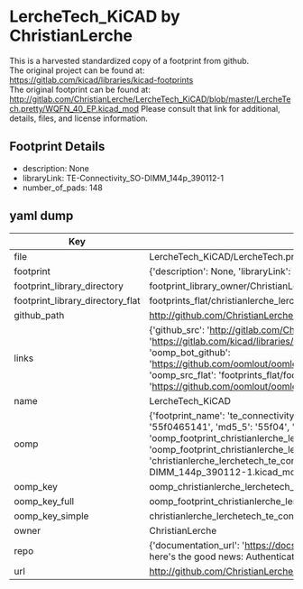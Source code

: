 # LercheTech_KiCAD by ChristianLerche  
This is a harvested standardized copy of a footprint from github.  
The original project can be found at:  
https://gitlab.com/kicad/libraries/kicad-footprints  
The original footprint can be found at:
http://gitlab.com/ChristianLerche/LercheTech_KiCAD/blob/master/LercheTech.pretty/WQFN_40_EP.kicad_mod
Please consult that link for additional, details, files, and license information.  
## Footprint Details
* description: None  
* libraryLink: TE-Connectivity_SO-DIMM_144p_390112-1  
* number_of_pads: 148  
## yaml dump  
| Key | Value |  
| --- | --- |  
| file | LercheTech_KiCAD/LercheTech.pretty/TE-Connectivity_SO-DIMM_144p_390112-1.kicad_mod |  
| footprint | {'description': None, 'libraryLink': 'TE-Connectivity_SO-DIMM_144p_390112-1', 'number_of_pads': 148} |  
| footprint_library_directory | footprint_library_owner/ChristianLerche_LercheTech_KiCAD |  
| footprint_library_directory_flat | footprints_flat/christianlerche_lerchetech_te_connectivity_so_dimm_144p_390112_1/working |  
| github_path | http://github.com/ChristianLerche/LercheTech_KiCAD/blob/master/LercheTech.pretty/TE-Connectivity_SO-DIMM_144p_390112-1.kicad_mod |  
| links | {'github_src': 'http://gitlab.com/ChristianLerche/LercheTech_KiCAD/blob/master/LercheTech.pretty/WQFN_40_EP.kicad_mod', 'github_src_repo': 'https://gitlab.com/kicad/libraries/kicad-footprints', 'oomp_bot': 'footprints/christianlerche_lerchetech_te_connectivity_so_dimm_144p_390112_1/working', 'oomp_bot_github': 'https://github.com/oomlout/oomlout_oomp_footprint_bot/tree/main/footprints/christianlerche_lerchetech_te_connectivity_so_dimm_144p_390112_1/working', 'oomp_src_flat': 'footprints_flat/footprints_flat/christianlerche_lerchetech_te_connectivity_so_dimm_144p_390112_1/working', 'oomp_src_flat_github': 'https://github.com/oomlout/oomlout_oomp_footprint_src/tree/main/footprints_flat/christianlerche_lerchetech_te_connectivity_so_dimm_144p_390112_1/working'} |  
| name | LercheTech_KiCAD |  
| oomp | {'footprint_name': 'te_connectivity_so_dimm_144p_390112_1', 'library_name': 'lerchetech', 'md5': '55f046514165ae00ad6f998c567aec05', 'md5_10': '55f0465141', 'md5_5': '55f04', 'md5_6': '55f046', 'oomp_key': 'oomp_christianlerche_lerchetech_te_connectivity_so_dimm_144p_390112_1', 'oomp_key_extra': 'oomp_footprint_christianlerche_lerchetech_te_connectivity_so_dimm_144p_390112_1', 'oomp_key_full': 'oomp_footprint_christianlerche_lerchetech_te_connectivity_so_dimm_144p_390112_1_55f046', 'oomp_key_simple': 'christianlerche_lerchetech_te_connectivity_so_dimm_144p_390112_1', 'original_filename': 'LercheTech_KiCAD/LercheTech.pretty/TE-Connectivity_SO-DIMM_144p_390112-1.kicad_mod', 'owner_name': 'christianlerche'} |  
| oomp_key | oomp_christianlerche_lerchetech_te_connectivity_so_dimm_144p_390112_1 |  
| oomp_key_full | oomp_footprint_christianlerche_lerchetech_te_connectivity_so_dimm_144p_390112_1 |  
| oomp_key_simple | christianlerche_lerchetech_te_connectivity_so_dimm_144p_390112_1 |  
| owner | ChristianLerche |  
| repo | {'documentation_url': 'https://docs.github.com/rest/overview/resources-in-the-rest-api#rate-limiting', 'message': "API rate limit exceeded for 84.66.173.59. (But here's the good news: Authenticated requests get a higher rate limit. Check out the documentation for more details.)"} |  
| url | http://github.com/ChristianLerche/LercheTech_KiCAD |  

